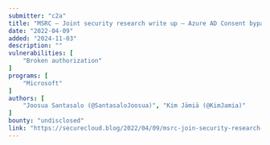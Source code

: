 ```yaml
---
submitter: "c2a"
title: "MSRC – Joint security research write up – Azure AD Consent bypass disclosure with Kim Jamia – Q1/2022"
date: "2022-04-09"
added: "2024-11-03"
description: ""
vulnerabilities: [
    "Broken authorization"
]
programs: [
    "Microsoft"
]
authors: [
    "Joosua Santasalo (@SantasaloJoosua)", "Kim Jämiä (@KimJamia)"
]
bounty: "undisclosed"
link: "https://securecloud.blog/2022/04/09/msrc-join-security-research-write-up-azure-ad-consent-bypass-disclosure-with-kim-jamia-q1-2022/"
---
```




